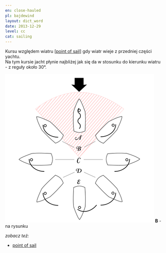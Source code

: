 ```yaml
---
en: close-hauled
pl: bajdewind
layout: dict_word
date: 2013-12-29
level: cc
cat: sailing
---
```


Kursu względem wiatru [[point of sail](/dict/point-of-sail.html)] gdy wiatr wieje z przedniej części yachtu.  
Na tym kursie jacht płynie najbliżej jak się da w stosunku do kierunku wiatru - z reguły około 30°.

![point of sail](/img/dict/points_of_sail.png)
**B** - na rysunku

*zobacz też:*

* [point of sail](/dict/point-of-sail.html)



